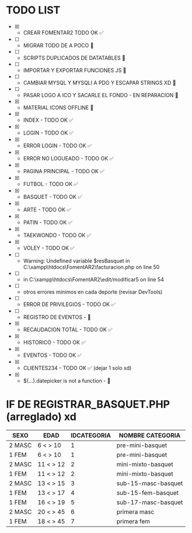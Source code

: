 # TODO LIST

- [x] - CREAR FOMENTAR2 TODO OK ✅
- [ ] - MIGRAR TODO DE A POCO 🚧
- [ ] - SCRIPTS DUPLICADOS DE DATATABLES 🚧
- [ ] - IMPORTAR Y EXPORTAR FUNCIONES JS 🚧
- [ ] - CAMBIAR MYSQL Y MYSQLI A PDO Y ESCAPAR STRINGS XD 🚧
- [ ] - PASAR LOGO A ICO Y SACARLE EL FONDO - EN REPARACION 🚧
- [x] - MATERIAL ICONS OFFLINE 🚧
- [x] - INDEX - TODO OK ✅
- [x] - LOGIN - TODO OK ✅
- [x] - ERROR LOGIN - TODO OK ✅
- [x] - ERROR NO LOGUEADO - TODO OK ✅
- [x] - PAGINA PRINCIPAL - TODO OK ✅
- [x] - FUTBOL - TODO OK ✅
- [x] - BASQUET - TODO OK ✅
- [x] - ARTE - TODO OK ✅
- [x] - PATIN - TODO OK ✅
- [x] - TAEKWONDO - TODO OK ✅
- [x] - VOLEY - TODO OK ✅
- [ ] - Warning: Undefined variable $resBasquet in C:\xampp\htdocs\FomentAR2\facturacion.php on line 50
- [ ] - in C:\xampp\htdocs\FomentAR2\edit/modificar5 on line 54
- [ ] - otros errores minimos en cada deporte (revisar DevTools)
- [ ] - ERROR DE PRIVILEGIOS - TODO OK ✅
- [ ] - REGISTRO DE EVENTOS - 🚧
- [x] - RECAUDACION TOTAL - TODO OK ✅
- [x] - HISTORICO - TODO OK ✅
- [x] - EVENTOS - TODO OK ✅
- [x] - CLIENTES234 - TODO OK ✅ (dejar 1 solo xd)
- [x] - $(...).datepicker is not a function - 🚧

# IF DE REGISTRAR_BASQUET.PHP (arreglado) xd

| SEXO   | EDAD      | IDCATEGORIA | NOMBRE CATEGORIA    |
| ------ | --------- | ----------- | ------------------- |
| 2 MASC | 6 < > 10  | 1           | pre-mini-basquet    |
| 1 FEM  | 6 < > 10  | 1           | pre-mini-basquet    |
| 2 MASC | 11 < > 12 | 2           | mini-mixto-basquet  |
| 1 FEM  | 11 < > 12 | 2           | mini-mixto-basquet  |
| 2 MASC | 13 < > 15 | 3           | sub-15-masc-basquet |
| 1 FEM  | 13 < > 17 | 4           | sub-15-fem-basquet  |
| 1 FEM  | 16 < > 19 | 5           | sub-17-masc-basquet |
| 2 MASC | 20 < > 45 | 6           | primera masc        |
| 1 FEM  | 18 < > 45 | 7           | primera fem         |

